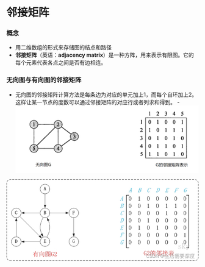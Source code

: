 


# 邻接矩阵

### 概念
- 用二维数组的形式来存储图的结点和路径
- **邻接矩阵**（英语：**adjacency matrix**）是一种方阵，用来表示有限图。它的每个元素代表各点之间是否有边相连。

### 无向图与有向图的邻接矩阵
- 无向图的邻接矩阵计算方法是每条边为对应的单元加上1，而每个自环加上2。这样让某一节点的度数可以通过邻接矩阵的对应行或者列求和得到。
-![输入图片说明](/imgs/2025-07-03/PxhOPcQXAnnsl0HI.png) 

![输入图片说明](/imgs/2025-07-03/cw6opzBQ665KIkSh.png)

<!--stackedit_data:
eyJoaXN0b3J5IjpbNzAyMjkwMTEyLC03ODEzNjIyODIsLTE2OT
UyMzMwNjQsLTk3MTk2NjczNyw0NDA5MDU2MTldfQ==
-->